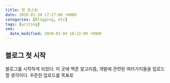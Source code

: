 ```yaml
---
title: 첫 포스팅
date: 2020-01-30 17:27:00 +0800
categories: [Blogging, etc]
tags: [writing]
seo:
  date_modified: 2020-02-04 18:22:00 +0900
---
```


## 블로그 첫 시작

블로그를 시작하게 되었다. 이 곳에 백준 알고리즘, 개발에 관련된 여러가지들을 업로드 할 생각이다.
꾸준한 업로드를 목표로
